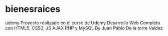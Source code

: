 # bienesraices
udemy
Proyecto realizado en el curso de Udemy Desarrollo Web Completo con HTML5, CSS3, JS AJAX PHP y MySQL
By Juan Pablo De la torre Valdez
